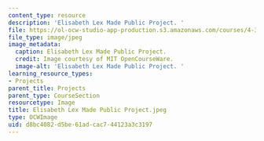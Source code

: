 ```yaml
---
content_type: resource
description: 'Elisabeth Lex Made Public Project. '
file: https://ol-ocw-studio-app-production.s3.amazonaws.com/courses/4-301-introduction-to-the-visual-arts-spring-2007/d8bc4082d5be61adcac744123a3c3197_ElisabethLexMadePublicProject.jpeg
file_type: image/jpeg
image_metadata:
  caption: Elisabeth Lex Made Public Project.
  credit: Image courtesy of MIT OpenCourseWare.
  image-alt: 'Elisabeth Lex Made Public Project. '
learning_resource_types:
- Projects
parent_title: Projects
parent_type: CourseSection
resourcetype: Image
title: Elisabeth Lex Made Public Project.jpeg
type: OCWImage
uid: d8bc4082-d5be-61ad-cac7-44123a3c3197
---
```

